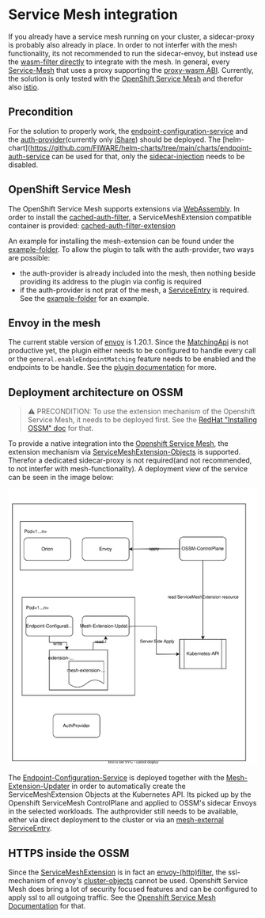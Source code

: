# Service Mesh integration

If you already have a service mesh running on your cluster, a sidecar-proxy is probably also already in place. In order to not interfer with the mesh functionality, its not recommended to run the sidecar-envoy, but instead use the [wasm-filter directly](../src/cached-auth-filter) to integrate with the mesh.
In general, every [Service-Mesh](https://en.wikipedia.org/wiki/Service_mesh) that uses a proxy supporting the [proxy-wasm ABI](https://github.com/proxy-wasm/spec). Currently, the solution is only tested with the [OpenShift Service Mesh](https://cloud.redhat.com/learn/topics/service-mesh) and therefor also [istio](https://istio.io/). 

## Precondition

For the solution to properly work, the [endpoint-configuration-service](https://quay.io/repository/fiware/endpoint-configuration-service) and the [auth-provider](../doc/AUTHPROVIDER.md)(currently only [iShare](https://quay.io/repository/fiware/ishare-auth-provider)) should be deployed. 
The [helm-chart](https://github.com/FIWARE/helm-charts/tree/main/charts/endpoint-auth-service can be used for that, only the [sidecar-injection](https://github.com/FIWARE/helm-charts/tree/main/charts/endpoint-auth-service#sidecar-injection) needs to be disabled.

## OpenShift Service Mesh

The OpenShift Service Mesh supports extensions via [WebAssembly](https://docs.openshift.com/container-platform/4.6/service_mesh/v2x/ossm-extensions.html). In order to install the [cached-auth-filter](../src/cached-auth-filter), a ServiceMeshExtension compatible container is provided: [cached-auth-filter-extension](https://quay.io/repository/fiware/cached-auth-filter-extension)

An example for installing the mesh-extension can be found under the [example-folder](./openshift/example/extension.yaml). To allow the plugin to talk with the auth-provider, two ways are possible:
- the auth-provider is already included into the mesh, then nothing beside providing its address to the plugin via config is required
- if the auth-provider is not prat of the mesh, a [ServiceEntry](https://docs.openshift.com/container-platform/4.6/service_mesh/v2x/ossm-traffic-manage.html#ossm-routing-se_routing-traffic) is required. See the [example-folder](./openshift/example/service-entry.yaml) for an example.

## Envoy in the mesh

The current stable version of [envoy](https://www.envoyproxy.io/) is 1.20.1. Since the [MatchingApi](https://www.envoyproxy.io/docs/envoy/latest/intro/arch_overview/advanced/matching/matching_api) is not productive yet, the plugin either needs to be configured to handle every call or the ```general.enableEndpointMatching``` feature needs to be enabled and the endpoints to be handle. See the [plugin documentation](../src/cached-auth-filter/README.md) for more.

## Deployment architecture on OSSM

> :warning: PRECONDITION: To use the extension mechanism of the Openshift Service Mesh, it needs to be deployed first. See the [RedHat "Installing OSSM" doc](https://docs.openshift.com/container-platform/4.6/service_mesh/v2x/installing-ossm.html) for that.

To provide a native integration into the [Openshift Service Mesh](https://cloud.redhat.com/learn/topics/service-mesh), the extension mechanism via [ServiceMeshExtension-Objects](https://docs.openshift.com/container-platform/4.6/service_mesh/v2x/ossm-extensions.html) is supported.
Therefor a dedicated sidecar-proxy is not required(and not recommended, to not interfer with mesh-functionality). A deployment view of the service can be seen in the image below:

![OSSM-Deployment-View](./openshift/ossm-integration.svg)

The [Endpoint-Configuration-Service](../src/endpoint-configuration-service) is deployed together with the [Mesh-Extension-Updater](../src/mesh-extension-updater) in order to automatically create the ServiceMeshExtension Objects at the Kubernetes API. Its picked up by the Openshift ServiceMesh ControlPlane and applied to OSSM's sidecar Envoys in the selected workloads. The authprovider still needs to be available, either via direct deployment to the cluster or via an [mesh-external ServiceEntry](https://docs.openshift.com/container-platform/4.6/service_mesh/v2x/ossm-traffic-manage.html#ossm-routing-se_routing-traffic).


## HTTPS inside the OSSM 

Since the [ServiceMeshExtension](https://docs.openshift.com/container-platform/4.6/service_mesh/v2x/ossm-extensions.html) is in fact an [envoy-(http)filter](https://www.envoyproxy.io/docs/envoy/latest/configuration/http/http_filters/http_filters), the ssl-mechanism of envoy's [cluster-objects](https://www.envoyproxy.io/docs/envoy/latest/api-v3/config/cluster/v3/cluster.proto) cannot be used. Openshift Service Mesh does bring a lot of security focused features and can be configured to apply ssl to all outgoing traffic. See the [Openshift Service Mesh Documentation](https://docs.openshift.com/container-platform/4.6/service_mesh/v2x/ossm-traffic-manage.html) for that.